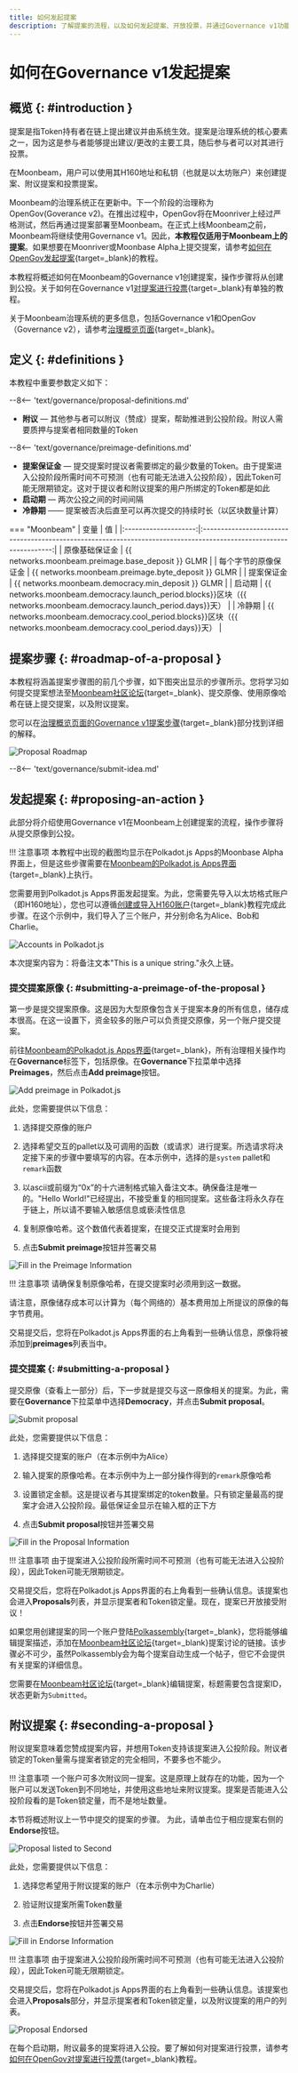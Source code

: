 ```yaml
---
title: 如何发起提案
description: 了解提案的流程，以及如何发起提案、开放投票，并通过Governance v1功能在moonbeam上附议提案。
---
```


# 如何在Governance v1发起提案

## 概览 {: #introduction } 

提案是指Token持有者在链上提出建议并由系统生效。提案是治理系统的核心要素之一，因为这是参与者能够提出建议/更改的主要工具，随后参与者可以对其进行投票。

在Moonbeam，用户可以使用其H160地址和私钥（也就是以太坊账户）来创建提案、附议提案和投票提案。

Moonbeam的治理系统正在更新中。下一个阶段的治理称为OpenGov(Goverance v2)。在推出过程中，OpenGov将在Moonriver上经过严格测试，然后再通过提案部署至Moonbeam。在正式上线Moonbeam之前，Moonbeam将继续使用Governance v1。因此，**本教程仅适用于Moonbeam上的提案**。如果想要在Moonriver或Moonbase Alpha上提交提案，请参考[如何在OpenGov发起提案](/tokens/governance/proposals/opengov-proposals){target=_blank}的教程。

本教程将概述如何在Moonbeam的Governance v1创建提案，操作步骤将从创建到公投。关于如何在Governance v1[对提案进行投票](/tokens/governance/voting/voting){target=_blank}有单独的教程。

关于Moonbeam治理系统的更多信息，包括Governance v1和OpenGov（Governance v2），请参考[治理概览页面](/learn/features/governance/){target=_blank}。

## 定义 {: #definitions } 

本教程中重要参数定义如下：

--8<-- 'text/governance/proposal-definitions.md'

 - **附议** — 其他参与者可以附议（赞成）提案，帮助推进到公投阶段。附议人需要质押与提案者相同数量的Token

--8<-- 'text/governance/preimage-definitions.md'

 - **提案保证金** — 提交提案时提议者需要绑定的最少数量的Token。由于提案进入公投阶段所需时间不可预测（也有可能无法进入公投阶段），因此Token可能无限期锁定。这对于提议者和附议提案的用户所绑定的Token都是如此
 - **启动期** — 两次公投之间的时间间隔
 - **冷静期** —— 提案被否决后直至可以再次提交的持续时长（以区块数量计算）

=== "Moonbeam"
    |         变量         |                                                         值                                                         |
    |:--------------------:|:------------------------------------------------------------------------------------------------------------------:|
    |    原像基础保证金    |                                 {{ networks.moonbeam.preimage.base_deposit }} GLMR                                 |
    | 每个字节的原像保证金 |                                 {{ networks.moonbeam.preimage.byte_deposit }} GLMR                                 |
    |      提案保证金      |                                 {{ networks.moonbeam.democracy.min_deposit }} GLMR                                 |
    |        启动期        | {{ networks.moonbeam.democracy.launch_period.blocks}}区块（{{ networks.moonbeam.democracy.launch_period.days}}天） |
    |        冷静期        |   {{ networks.moonbeam.democracy.cool_period.blocks}}区块（{{ networks.moonbeam.democracy.cool_period.days}}天）   |

## 提案步骤 {: #roadmap-of-a-proposal } 

本教程将涵盖提案步骤图的前几个步骤，如下图突出显示的步骤所示。您将学习如何提交提案想法至[Moonbeam社区论坛](https://forum.moonbeam.foundation/){target=_blank}、提交原像、使用原像哈希在链上提交提案，以及附议提案。

您可以在[治理概览页面的Governance v1提案步骤](/learn/features/governance/#roadmap-of-a-proposal){target=_blank}部分找到详细的解释。

![Proposal Roadmap](/images/tokens/governance/proposals/v1/proposal-roadmap.png)

--8<-- 'text/governance/submit-idea.md'

## 发起提案 {: #proposing-an-action }

此部分将介绍使用Governance v1在Moonbeam上创建提案的流程，操作步骤将从提交原像到公投。

!!! 注意事项
    本教程中出现的截图均显示在Polkadot.js Apps的Moonbase Alpha界面上，但是这些步骤需要在[Moonbeam的Polkadot.js Apps界面](https://polkadot.js.org/apps/?rpc=wss://wss.api.moonbeam.network){target=_blank}上执行。

您需要用到Polkadot.js Apps界面发起提案。为此，您需要先导入以太坊格式账户（即H160地址），您也可以遵循[创建或导入H160账户](/tokens/connect/polkadotjs/#creating-or-importing-an-h160-account){target=_blank}教程完成此步骤。在这个示例中，我们导入了三个账户，并分别命名为Alice、Bob和Charlie。

![Accounts in Polkadot.js](/images/tokens/governance/proposals/v1/proposals-3.png)

本次提案内容为：将备注文本"This is a unique string."永久上链。

### 提交提案原像 {: #submitting-a-preimage-of-the-proposal } 

第一步是提交提案原像。这是因为大型原像包含关于提案本身的所有信息，储存成本很高。在这一设置下，资金较多的账户可以负责提交原像，另一个账户提交提案。

前往[Moonbeam的Polkadot.js Apps界面](https://polkadot.js.org/apps/?rpc=wss://wss.api.moonbeam.network){target=_blank}，所有治理相关操作均在**Governance**标签下，包括原像。在**Governance**下拉菜单中选择**Preimages**，然后点击**Add preimage**按钮。

![Add preimage in Polkadot.js](/images/tokens/governance/proposals/v1/proposals-4.png)

此处，您需要提供以下信息：

 1. 选择提交原像的账户

 2. 选择希望交互的pallet以及可调用的函数（或请求）进行提案。所选请求将决定接下来的步骤中要填写的内容。在本示例中，选择的是`system` pallet和`remark`函数

 3. 以ascii或前缀为“0x”的十六进制格式输入备注文本。确保备注是唯一的。"Hello World!"已经提出，不接受重复的相同提案。这些备注将永久存在于链上，所以请不要输入敏感信息或亵渎性信息

 4. 复制原像哈希。这个数值代表着提案，在提交正式提案时会用到

 5. 点击**Submit preimage**按钮并签署交易

![Fill in the Preimage Information](/images/tokens/governance/proposals/v1/proposals-5.png)

!!! 注意事项
    请确保复制原像哈希，在提交提案时必须用到这一数据。

请注意，原像储存成本可以计算为（每个网络的）基本费用加上所提议的原像的每字节费用。

交易提交后，您将在Polkadot.js Apps界面的右上角看到一些确认信息，原像将被添加到**preimages**列表当中。

### 提交提案 {: #submitting-a-proposal } 

提交原像（查看上一部分）后，下一步就是提交与这一原像相关的提案。为此，需要在**Governance**下拉菜单中选择**Democracy**，并点击**Submit proposal**。

![Submit proposal](/images/tokens/governance/proposals/v1/proposals-6.png)

此处，您需要提供以下信息：

 1. 选择提交提案的账户（在本示例中为Alice）

 2. 输入提案的原像哈希。在本示例中为上一部分操作得到的`remark`原像哈希

 3. 设置锁定金额。这是提议者与其提案绑定的token数量。只有锁定量最高的提案才会进入公投阶段。最低保证金显示在输入框的正下方

 4. 点击**Submit proposal**按钮并签署交易

![Fill in the Proposal Information](/images/tokens/governance/proposals/v1/proposals-7.png)

!!! 注意事项
    由于提案进入公投阶段所需时间不可预测（也有可能无法进入公投阶段），因此Token可能无限期锁定。

交易提交后，您将在Polkadot.js Apps界面的右上角看到一些确认信息。该提案也会进入**Proposals**列表，并显示提案者和Token锁定量。现在，提案已开放接受附议！

如果您用创建提案的同一个账户登陆[Polkassembly](https://moonbeam.polkassembly.network/){target=_blank}，您将能够编辑提案描述，添加在[Moonbeam社区论坛](https://forum.moonbeam.foundation/){target=_blank}提案讨论的链接。该步骤必不可少，虽然Polkassembly会为每个提案自动生成一个帖子，但它不会提供有关提案的详细信息。

您需要在[Moonbeam社区论坛](https://forum.moonbeam.foundation/){target=_blank}编辑提案，标题需要包含提案ID，状态更新为`Submitted`。

## 附议提案 {: #seconding-a-proposal } 

附议提案意味着您赞成提案内容，并想用Token支持该提案进入公投阶段。附议者锁定的Token量需与提案者锁定的完全相同，不要多也不能少。

!!! 注意事项
    一个账户可多次附议同一提案。这是原理上就存在的功能，因为一个账户可以发送Token到不同地址，并使用这些地址来附议提案。提案是否能进入公投阶段看的是Token锁定量，而不是地址数量。

本节将概述附议上一节中提交的提案的步骤。 为此，请单击位于相应提案右侧的**Endorse**按钮。

![Proposal listed to Second](/images/tokens/governance/proposals/v1/proposals-8.png)

此处，您需要提供以下信息：

 1. 选择您希望用于附议提案的账户（在本示例中为Charlie）

 2. 验证附议提案所需Token数量

 3. 点击**Endorse**按钮并签署交易

![Fill in Endorse Information](/images/tokens/governance/proposals/v1/proposals-9.png)

!!! 注意事项
    由于提案进入公投阶段所需时间不可预测（也有可能无法进入公投阶段），因此Token可能无限期锁定。

交易提交后，您将在Polkadot.js Apps界面的右上角看到一些确认信息。该提案也会进入**Proposals**部分，并显示提案者和Token锁定量，以及附议提案的用户的列表。

![Proposal Endorsed](/images/tokens/governance/proposals/v1/proposals-10.png)

在每个启动期，附议最多的提案将进入公投。要了解如何对提案进行投票，请参考[如何在OpenGov对提案进行投票](/tokens/governance/voting/voting){target=_blank}教程。